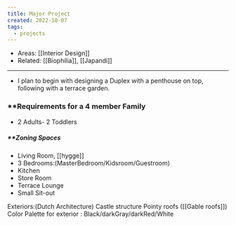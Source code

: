 ```yaml
---
title: Major Project
created: 2022-10-07
tags:
  - projects
---
```


- Areas: [[Interior Design]]
- Related: [[Biophilia]],  [[Japandi]]

---

- I plan to begin with designing a Duplex with a penthouse on top, following with a terrace garden. 
 ### **Requirements for a 4 member Family
- 2 Adults- 2 Toddlers 
##### **Zoning Spaces  
- Living Room, [[hygge]]
- 3 Bedrooms:(MasterBedroom/Kidsroom/Guestroom)
- Kitchen
- Store Room
- Terrace Lounge
- Small Sit-out



Exteriors:(Dutch Architecture)
Castle structure
Pointy roofs ([[Gable roofs]])
Color Palette for exterior : Black/darkGray/darkRed/White
